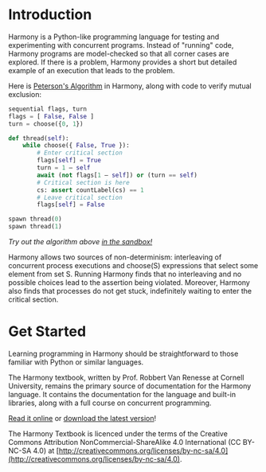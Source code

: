# Introduction

Harmony is a Python-like programming language for testing and experimenting with concurrent programs. Instead of "running" code, Harmony programs are model-checked so that all corner cases are explored. If there is a problem, Harmony provides a short but detailed example of an execution that leads to the problem.

Here is [Peterson's Algorithm](https://en.wikipedia.org/wiki/Peterson%27s_algorithm) in Harmony, along with code to verify mutual exclusion:

```python title="peterson.hny"
sequential flags, turn
flags = [ False, False ]
turn = choose({0, 1})

def thread(self):
    while choose({ False, True }):
        # Enter critical section
        flags[self] = True
        turn = 1 – self
        await (not flags[1 – self]) or (turn == self)
        # Critical section is here
        cs: assert countLabel(cs) == 1
        # Leave critical section
        flags[self] = False

spawn thread(0)
spawn thread(1)
```

*Try out the algorithm above [in the sandbox!](https://harmony.cs.cornell.edu/ide/?template=Peterson)*

Harmony allows two sources of non-determinism: interleaving of concurrent process executions and choose(S) expressions that select some element from set S. Running Harmony finds that no interleaving and no possible choices lead to the assertion being violated. Moreover, Harmony also finds that processes do not get stuck, indefinitely waiting to enter the critical section.

# Get Started

Learning programming in Harmony should be straightforward to those familiar with Python or similar languages.

The Harmony textbook, written by Prof. Robbert Van Renesse at Cornell University, remains the primary source of documentation for the Harmony language. It contains the documentation for the language and built-in libraries, along with a full course on concurrent programming.

[Read it online](../../textbook) or [download the latest version](https://harmony.cs.cornell.edu/book.pdf)!

The Harmony Textbook is licenced under the terms of the Creative Commons Attribution NonCommercial-ShareAlike 4.0 International (CC BY-NC-SA 4.0) at [http://creativecommons.org/licenses/by-nc-sa/4.0](http://creativecommons.org/licenses/by-nc-sa/4.0).